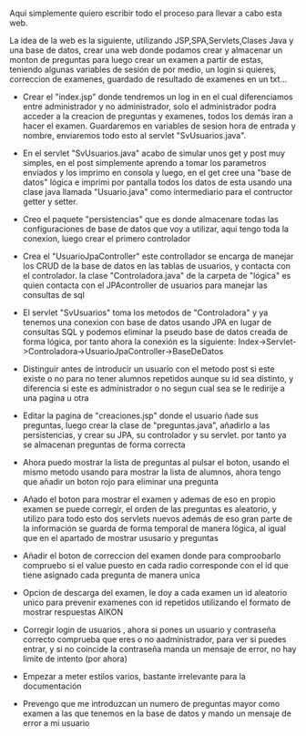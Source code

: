 Aqui simplemente quiero escribir todo el proceso para llevar a 
cabo esta web.

La idea de la web es la siguiente, utilizando JSP,SPA,Servlets,Clases Java
y una base de datos, crear una web donde podamos crear y almacenar
un monton de preguntas para luego crear un examen a partir de estas, teniendo
algunas variables de sesión de por medio, un login si quieres, correccion
de examenes, guardado de resultado de examenes en un txt...

 + Crear el "index.jsp" donde tendremos un log in en el cual diferenciamos
entre administrador y no administrador, solo el administrador podra
acceder a la creacion de preguntas y examenes, todos los demás
iran a hacer el examen. Guardaremos en variables de sesion hora de entrada
y nombre, enviaremos todo esto al servlet "SvUsuarios.java".

+ En el servlet "SvUsuarios.java" acabo de simular unos get y post muy simples, en el post
simplemente aprendo a tomar los parametros enviados y los imprimo en consola y luego,
en el get cree una "base de datos" lógica e imprimi por pantalla todos los datos de esta
usando una clase java llamada "Usuario.java" como intermediario para el contructor getter y setter.

 + Creo el paquete "persistencias" que es donde almacenare todas las configuraciones de base de datos
que voy a utilizar, aqui tengo toda la conexion, luego crear el primero controlador

 + Crea el "UsuarioJpaController" este controllador se encarga de manejar los CRUD
de la base de datos en las tablas de usuarios, y contacta con el controlador.
la clase "Controladora.java" de la carpeta de "lógica" es quien contacta con el JPAcontroller de usuarios
para manejar las consultas de sql

 + El servlet "SvUsuarios" toma los metodos de "Controladora" y ya tenemos una conexion
con base de datos usando JPA en lugar de consultas SQL y podemos eliminar la
pseudo base de datos creada de forma lógica, por tanto ahora la conexión es la siguiente:
Index->Servlet->Controladora->UsuarioJpaController->BaseDeDatos

 + Distinguir antes de introducir un usuario con el metodo post si este existe o no para
no tener alumnos repetidos aunque su id sea distinto, y diferencia si este es administrador o no
segun cual sea se le redirije a una pagina u otra

+ Editar la pagina de "creaciones.jsp" donde el usuario ñade sus preguntas, luego crear la clase de "preguntas.java", añadirlo a las persistencias, y crear su JPA, su controlador y su servlet. por tanto ya se almacenan preguntas de forma correcta

+ Ahora puedo mostrar la lista de preguntas al pulsar el boton, usando el mismo metodo usando para mostrar la lista de alumnos, ahora tengo que añadir un boton rojo para eliminar una pregunta

+ Añado el boton para mostrar el examen y ademas de eso en propio examen se puede corregir, el orden de las preguntas es aleatorio, y utilizo para todo esto dos servlets nuevos además de eso gran parte de la información se guarda de forma temporal de manera lógica, al igual que en el apartado de mostrar ususario y preguntas

+ Añadir el boton de correccion del examen donde para comproobarlo compruebo si el value puesto en cada radio corresponde
con el id que tiene asignado cada pregunta de manera unica

+ Opcion de descarga del examen, le doy a cada examen un id aleatorio unico para prevenir examenes con id repetidos
utilizando el formato de  mostrar respuestas AIKON

+ Corregir login de usuarios , ahora si pones un usuario y contraseña correcto comprueba que eres o no aadministrador,
para ver si puedes entrar, y si no coincide la contraseña manda un mensaje de error, no hay limite de intento (por ahora)

+ Empezar a meter estilos varios, bastante irrelevante para la documentación

+ Prevengo que me introduzcan un numero de preguntas mayor como examen a  las
que tenemos en la base de datos y mando un mensaje de error a mi usuario
